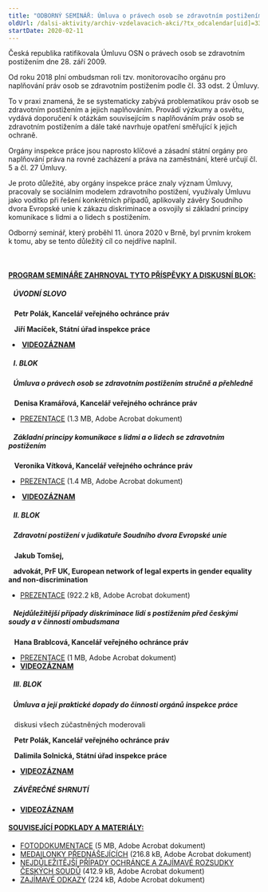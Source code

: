 ```yaml
---
title: "ODBORNÝ SEMINÁŘ: Úmluva o právech osob se zdravotním postižením v činnosti orgánů inspekce práce"
oldUrl: /dalsi-aktivity/archiv-vzdelavacich-akci/?tx_odcalendar[uid]=330&cHash=abb784b966b4aec088b4c5dc2168667b
startDate: 2020-02-11
---
```


<p class="align-blok">Česká republika ratifikovala Úmluvu OSN o právech osob se zdravotním postižením dne 28. září 2009.</p>
<p class="align-blok">Od roku 2018 plní ombudsman roli tzv. monitorovacího orgánu pro naplňování práv osob se zdravotním postižením podle čl. 33 odst. 2 Úmluvy.</p>
<p class="align-blok">To v praxi znamená, že se systematicky zabývá problematikou práv osob se zdravotním postižením a jejich naplňováním. Provádí výzkumy a osvětu, vydává doporučení k otázkám souvisejícím s naplňováním práv osob se zdravotním postižením a dále také navrhuje opatření směřující k jejich ochraně.</p>
<p class="align-blok">Orgány inspekce práce jsou naprosto klíčové a zásadní státní orgány pro naplňování práva na rovné zacházení a práva na zaměstnání, které určují čl. 5 a čl. 27 Úmluvy.</p>
<p class="align-blok">Je proto důležité, aby orgány inspekce práce znaly význam Úmluvy, pracovaly se sociálním modelem zdravotního postižení, využívaly Úmluvu jako vodítko při řešení konkrétních případů, aplikovaly závěry Soudního dvora Evropské unie k zákazu diskriminace a osvojily si základní principy komunikace s lidmi a o lidech s postižením.</p>
<p class="align-blok">Odborný seminář, který proběhl 11. února 2020 v Brně, byl prvním krokem k tomu, aby se tento důležitý cíl co nejdříve naplnil.</p>
<p class="align-blok"> </p><h4 class="align-center"><u>PROGRAM SEMINÁŘE ZAHRNOVAL TYTO PŘÍSPĚVKY A DISKUSNÍ BLOK:</u></h4>
<p class="align-center"></p><h5 class="align-blok align-center">   ÚVODNÍ SLOVO</h5><p>   <strong>Petr Polák, Kancelář veřejného ochránce práv</strong></p>
<p>   <strong>Jiří Macíček, Státní úřad inspekce práce</strong></p><ul><li><strong> </strong><a href="http://ochrance.livebox.cz/VoD/20200214-103456-uvod-fxyadv.html"><strong>VIDEOZÁZNAM</strong></a></li></ul>
<p class="align-blok align-center"></p><h5 class="align-blok align-center">   I. BLOK</h5><h5 class="align-blok align-center">   Úmluva o právech osob se zdravotním postižením stručně a přehledně</h5>
<p class="align-blok align-center">   <strong>Denisa Kramářová, Kancelář veřejného ochránce práv</strong></p><ul><li><div class="align-blok align-center"><a href="/uploads-import/projekt_ESF/00_2020_VA/SEMINARE/02_11_Umluva_v_cinnosti_organu_IP_Brno/02_11_Umluva_o_pravech_osob_se_zdravotnim_postizenim_strucne_a_prehledne_D._Kramarova.pdf" target="_blank">PREZENTACE</a> (1.3 MB, Adobe Acrobat dokument)</div></li></ul><h5 class="align-blok align-center">   Základní principy komunikace s lidmi a o lidech se zdravotním postižením</h5>
<p class="align-blok align-center">   <strong>Veronika Vítková, Kancelář veřejného ochránce práv</strong></p><ul><li><div class="align-blok align-center"><a href="/uploads-import/projekt_ESF/00_2020_VA/SEMINARE/02_11_Umluva_v_cinnosti_organu_IP_Brno/02_11_Komunikace_s_lidmi_s_postizenim_V._Vitkova.pdf" target="_blank">PREZENTACE</a> (1.4 MB, Adobe Acrobat dokument)</div></li></ul><ul><li><div class="align-blok align-center"><strong> </strong><a href="http://ochrance.livebox.cz/VoD/20200214-103601-prvniblok-mxvpsz.html"><strong>VIDEOZÁZNAM</strong></a> </div></li></ul>
<p class="align-blok align-center"></p><h5 class="align-blok align-center">   II. BLOK</h5><h5 class="align-blok align-center">   Zdravotní postižení v judikatuře Soudního dvora Evropské unie</h5>
<p class="align-blok align-center">   <strong>Jakub Tomšej,</strong></p>
<p class="align-blok align-center"><strong>   advokát, PrF UK, European network of legal experts in gender equality and non-discrimination</strong></p><ul><li><div class="align-blok align-center"><a href="/uploads-import/projekt_ESF/00_2020_VA/SEMINARE/02_11_Umluva_v_cinnosti_organu_IP_Brno/02_11_Zdravotni_postizeni_v_judikature_Soudniho_dvora_EU_J._Tomsej.pdf" target="_blank">PREZENTACE</a> (922.2 kB, Adobe Acrobat dokument)</div></li></ul><h5 class="align-blok align-center">   Nejdůležitější případy diskriminace lidí s postižením před českými soudy a v činnosti ombudsmana</h5><p>   <strong>Hana Brablcová, Kancelář veřejného ochránce práv</strong></p><ul><li><a href="/uploads-import/projekt_ESF/00_2020_VA/SEMINARE/02_11_Umluva_v_cinnosti_organu_IP_Brno/02_11_Diskriminace_lidi_s_postizenim_pred_ceskymi_soudy_a_v_cinnosti_VOP_H._Brablcova.pdf" target="_blank">PREZENTACE</a> (1 MB, Adobe Acrobat dokument)</li><li><a href="http://ochrance.livebox.cz/VoD/20200214-103737-druhyblok-xjryil.html"><strong>VIDEOZÁZNAM</strong></a></li></ul><p></p><h5>   III. BLOK</h5><h5>   Úmluva a její praktické dopady do činnosti orgánů inspekce práce</h5><p>   diskusi všech zúčastněných moderovali</p>
<p>   <strong>Petr Polák, Kancelář veřejného ochránce práv</strong></p>
<p>   <strong>Dalimila Solnická, Státní úřad inspekce práce</strong></p><ul><li><a href="http://ochrance.livebox.cz/VoD/20200214-103850-tretiblok-ktujiu.html"><strong>VIDEOZÁZNAM</strong></a></li></ul><p><strong></strong></p><h5>   ZÁVĚREČNÉ SHRNUTÍ</h5><ul><li><a href="http://ochrance.livebox.cz/VoD/20200214-104003-shrnuti-gffcuf.html"><strong>VIDEOZÁZNAM</strong></a></li></ul><p></p>
<p></p><h4 class="align-center"><u>SOUVISEJÍCÍ PODKLADY A MATERIÁLY:</u></h4>
<p class="align-center"></p><ul><li><div><a href="/uploads-import/projekt_ESF/00_2020_VA/SEMINARE/02_11_Umluva_v_cinnosti_organu_IP_Brno/02_11_FOTODOKUMENTACE.pdf" target="_blank">FOTODOKUMENTACE</a> (5 MB, Adobe Acrobat dokument)</div></li><li><a href="/uploads-import/projekt_ESF/00_2020_VA/SEMINARE/02_11_Umluva_v_cinnosti_organu_IP_Brno/02_11_Medailonky_prednasejicich.pdf" target="_blank">MEDAILONKY PŘEDNÁŠEJÍCÍCH</a> (216.8 kB, Adobe Acrobat dokument)</li><li><a href="/uploads-import/projekt_ESF/00_2020_VA/SEMINARE/02_11_Umluva_v_cinnosti_organu_IP_Brno/02_11_Diskriminace_z_duvodu_zdravotniho_postizeni_v_oblasti_prace.pdf" target="_blank">NEJDŮLEŽITĚJŠÍ PŘÍPADY OCHRÁNCE A ZAJÍMAVÉ ROZSUDKY ČESKÝCH SOUDŮ</a> (412.9 kB, Adobe Acrobat dokument)</li><li><a href="/uploads-import/projekt_ESF/00_2020_VA/SEMINARE/02_11_Umluva_v_cinnosti_organu_IP_Brno/02_11_ZAJIMAVE_ODKAZY.pdf" target="_blank">ZAJÍMAVÉ ODKAZY</a> (224 kB, Adobe Acrobat dokument)</li></ul>
